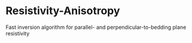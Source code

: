 # Resistivity-Anisotropy
Fast inversion algorithm for parallel- and perpendicular-to-bedding plane resistivity
